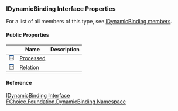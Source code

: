 ﻿### IDynamicBinding Interface Properties

For a list of all members of this type, see [IDynamicBinding members](fcSDK~FChoice.Foundation.DynamicBinding.IDynamicBinding_members.md).

#### Public Properties

|   | Name | Description |
| --- | --- | --- |
| ![ Property](dotnetimages/Property.png) | [Processed](fcSDK~FChoice.Foundation.DynamicBinding.IDynamicBinding~Processed.md) |   |
| ![ Property](dotnetimages/Property.png) | [Relation](fcSDK~FChoice.Foundation.DynamicBinding.IDynamicBinding~Relation.md) |   |





#### Reference

[IDynamicBinding Interface](fcSDK~FChoice.Foundation.DynamicBinding.IDynamicBinding.md)  
[FChoice.Foundation.DynamicBinding Namespace](fcSDK~FChoice.Foundation.DynamicBinding_namespace.md)